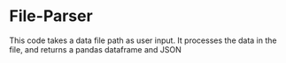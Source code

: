 # File-Parser

This code takes a data file path as user input. It processes the data in the file, and returns a pandas dataframe and JSON 
